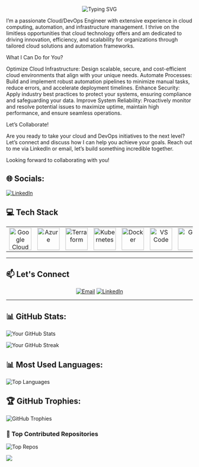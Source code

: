 <!-- Header Section -->
<p align="center">
  <img src="https://readme-typing-svg.demolab.com?font=Fira+Code&size=30&duration=4000&pause=500&center=true&vCenter=true&multiline=true&width=600&height=80&lines=Hello!+I'm+Chinenye Obasi;Cloud Security+%26+DevOps+Engineer" alt="Typing SVG" />
</p>

I’m a passionate Cloud/DevOps Engineer with extensive experience in cloud computing, automation, and infrastructure management. I thrive on the limitless opportunities that cloud technology offers and am dedicated to driving innovation, efficiency, and scalability for organizations through tailored cloud solutions and automation frameworks.

What I Can Do for You?

Optimize Cloud Infrastructure: Design scalable, secure, and cost-efficient cloud environments that align with your unique needs.
Automate Processes: Build and implement robust automation pipelines to minimize manual tasks, reduce errors, and accelerate deployment timelines.
Enhance Security: Apply industry best practices to protect your systems, ensuring compliance and safeguarding your data.
Improve System Reliability: Proactively monitor and resolve potential issues to maximize uptime, maintain high performance, and ensure seamless operations.

Let’s Collaborate!

Are you ready to take your cloud and DevOps initiatives to the next level? Let’s connect and discuss how I can help you achieve your goals. Reach out to me via LinkedIn or email, let’s build something incredible together.

Looking forward to collaborating with you!

## 🌐 Socials:
[![LinkedIn](https://img.shields.io/badge/LinkedIn-%230077B5.svg?style=flat&logo=linkedin&logoColor=white)](https://www.linkedin.com/in/chinenye-obasi)


## 💻 Tech Stack
<table align="center">
 <tr>
   <td align="center"><img src="https://cdn.jsdelivr.net/gh/devicons/devicon/icons/googlecloud/googlecloud-original.svg" width="60" alt="Google Cloud"/></td>
   <td align="center"><img src="https://cdn.jsdelivr.net/gh/devicons/devicon/icons/azure/azure-original.svg" width="60" alt="Azure"/></td>
   <td align="center"><img src="https://cdn.jsdelivr.net/gh/devicons/devicon/icons/terraform/terraform-original.svg" width="60" alt="Terraform"/></td>
   <td align="center"><img src="https://cdn.jsdelivr.net/gh/devicons/devicon/icons/kubernetes/kubernetes-plain.svg" width="60" alt="Kubernetes"/></td>
   <td align="center"><img src="https://cdn.jsdelivr.net/gh/devicons/devicon/icons/docker/docker-original.svg" width="60" alt="Docker"/></td>
   <td align="center"><img src="https://cdn.jsdelivr.net/gh/devicons/devicon/icons/vscode/vscode-original.svg" width="60" alt="VS Code"/></td>
   <td align="center"><img src="https://cdn.jsdelivr.net/gh/devicons/devicon/icons/git/git-original.svg" width="60" alt="Git"/></td>
   <td align="center"><img src="https://cdn.jsdelivr.net/gh/devicons/devicon/icons/linux/linux-original.svg" width="60" alt="Linux"/></td>
   <td align="center"><img src="https://img.shields.io/badge/Datadog-632CA6?style=flat&logo=datadog&logoColor=white" alt="Datadog" /></td>
   <td align="center"><img src="https://img.shields.io/badge/Cockpit-005CA9?style=flat&logoColor=white" alt="Cockpit"/></td>
 </tr>
</table>
 
---
<!-- Contact Section -->
## 📫 Let's Connect
<p align="center">
 <a href="mailto:chinenyeobasi4u@gmail.com?subject=Hello Chinenye!"><img src="https://img.shields.io/badge/Email-D14836?logo=gmail&logoColor=white&style=for-the-badge" alt="Email"/></a>
 <a href="https://www.linkedin.com/in/chinenye-obasi/"><img src="https://img.shields.io/badge/LinkedIn-0077B5?logo=linkedin&logoColor=white&style=for-the-badge" alt="LinkedIn"/></a>
</p>

---


## 📊 GitHub Stats:

![Your GitHub Stats](https://github-readme-stats.vercel.app/api?username=Chinenye-Consults&show_icons=true&theme=dark&count_private=true)

![Your GitHub Streak](https://github-readme-streak-stats.herokuapp.com/?user=Chinenye-Consults&theme=dark&hide_border=false)


## 📊 Most Used Languages:
![Top Languages](https://github-readme-stats.vercel.app/api/top-langs/?username=Chinenye-Consults&layout=compact&theme=dark)

## 🏆 GitHub Trophies:
![GitHub Trophies](https://github-profile-trophy.vercel.app/?username=Chinenye-Consults&theme=darkhub&margin-w=15&margin-h=15)

### 🚀 Top Contributed Repositories
![Top Repos](https://github-readme-stats.vercel.app/api/top-langs/?username=Chinenye-Consults&layout=compact&theme=dark)

![](https://komarev.com/ghpvc/?username=Chinenye-Consults&color=blue)

<!---
Chinenye-Consults/Chinenye-Consults is a ✨ special ✨ repository because its `README.md` (this file) appears on your GitHub profile.
You can click the Preview link to take a look at your changes.
--->

